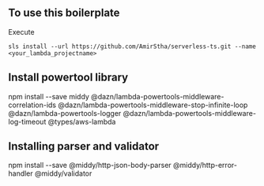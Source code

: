 ## To use this boilerplate

Execute

```
sls install --url https://github.com/AmirStha/serverless-ts.git --name <your_lambda_projectname>
```

## Install powertool library

npm install --save middy @dazn/lambda-powertools-middleware-correlation-ids @dazn/lambda-powertools-middleware-stop-infinite-loop @dazn/lambda-powertools-logger @dazn/lambda-powertools-middleware-log-timeout @types/aws-lambda

## Installing parser and validator

npm install --save @middy/http-json-body-parser @middy/http-error-handler @middy/validator

